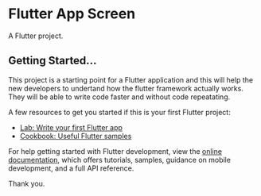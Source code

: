# Flutter App Screen

A Flutter project.

## Getting Started...

This project is a starting point for a Flutter application and this will help the new developers to undertand how the flutter framework actually works. They will be able to write code faster and without code repeatating.

A few resources to get you started if this is your first Flutter project:

- [Lab: Write your first Flutter app](https://docs.flutter.dev/get-started/codelab)
- [Cookbook: Useful Flutter samples](https://docs.flutter.dev/cookbook)

For help getting started with Flutter development, view the
[online documentation](https://docs.flutter.dev/), which offers tutorials,
samples, guidance on mobile development, and a full API reference.


Thank you.

